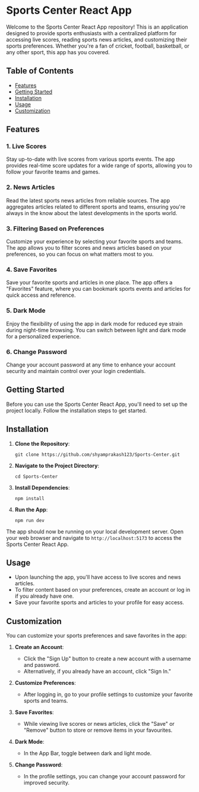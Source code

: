 # Sports Center React App

Welcome to the Sports Center React App repository! This is an application designed to provide sports enthusiasts with a centralized platform for accessing live scores, reading sports news articles, and customizing their sports preferences. Whether you're a fan of cricket, football, basketball, or any other sport, this app has you covered.

## Table of Contents

- [Features](#features)
- [Getting Started](#getting-started)
- [Installation](#installation)
- [Usage](#usage)
- [Customization](#customization)

## Features

### 1. Live Scores

Stay up-to-date with live scores from various sports events. The app provides real-time score updates for a wide range of sports, allowing you to follow your favorite teams and games.

### 2. News Articles

Read the latest sports news articles from reliable sources. The app aggregates articles related to different sports and teams, ensuring you're always in the know about the latest developments in the sports world.

### 3. Filtering Based on Preferences

Customize your experience by selecting your favorite sports and teams. The app allows you to filter scores and news articles based on your preferences, so you can focus on what matters most to you.

### 4. Save Favorites

Save your favorite sports and articles in one place. The app offers a "Favorites" feature, where you can bookmark sports events and articles for quick access and reference.

### 5. Dark Mode

Enjoy the flexibility of using the app in dark mode for reduced eye strain during night-time browsing. You can switch between light and dark mode for a personalized experience.

### 6. Change Password

Change your account password at any time to enhance your account security and maintain control over your login credentials.

## Getting Started

Before you can use the Sports Center React App, you'll need to set up the project locally. Follow the installation steps to get started.

## Installation

1. **Clone the Repository**:

   ```
   git clone https://github.com/shyamprakash123/Sports-Center.git
   ```

2. **Navigate to the Project Directory**:

   ```
   cd Sports-Center
   ```

3. **Install Dependencies**:

   ```
   npm install
   ```

4. **Run the App**:

   ```
   npm run dev
   ```

The app should now be running on your local development server. Open your web browser and navigate to `http://localhost:5173` to access the Sports Center React App.

## Usage

- Upon launching the app, you'll have access to live scores and news articles.
- To filter content based on your preferences, create an account or log in if you already have one.
- Save your favorite sports and articles to your profile for easy access.

## Customization

You can customize your sports preferences and save favorites in the app:

1. **Create an Account**:

   - Click the "Sign Up" button to create a new account with a username and password.
   - Alternatively, if you already have an account, click "Sign In."

2. **Customize Preferences**:

   - After logging in, go to your profile settings to customize your favorite sports and teams.

3. **Save Favorites**:

   - While viewing live scores or news articles, click the "Save" or "Remove" button to store or remove items in your favourites.

4. **Dark Mode**:

   - In the App Bar, toggle between dark and light mode.

5. **Change Password**:
   - In the profile settings, you can change your account password for improved security.
